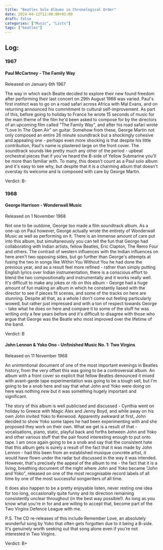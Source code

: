 ```yaml
---
title: "Beatles Solo Albums in Chronological Order"
date: 2024-04-12T12:00:00+01:00
draft: false 
categories: ["Music", "Lists"]
tags: ["beatles"]
---
```


## Log:

### 1967
#### Paul McCartney - The Family Way
Released on January 6th 1967

The way in which each Beatle decided to explore their new found freedom after performing their last concert on 29th August 1966 was varied. Paul's first instinct was to go on a road safari across Africa with Mal Evans, and on returning announced his commitment to cultural self-improvement. As part of this, before going to holiday to France he wrote 15 seconds of music for the main theme of the film he'd been asked to compose for by the directors of an upcoming film called "The Family Way", and after his road safari wrote "Love In The Open Air" on guitar. Somehow from these, George Martin not only composed an entire 26 minute soundtrack but a shockingly cohesive and appealing one - perhaps even more shocking is that despite his little contribution, Paul's name is plastered large on the front cover. The soundtrack sounds like pretty much any other of the period - upbeat orchestral pieces that if you've heard the B-side of Yellow Submarine you'll be more than familiar with. To many, this doesn't count as a Paul solo album and it's easy to see why, but despite that it is a charming album that doesn't overstay its welcome and is composed with care by George Martin.

Verdict: B-

### 1968
#### George Harrison - Wonderwall Music
Released on 1 November 1968

Not one to be outdone, George too made a film soundtrack album. As a one-up on Paul however, George actually wrote the entirety of Wonderwall Music as well as performing on it. There is an immense amount of care put into this album, but simultaneously you can tell the fun that George had collaborating with Indian artists, fellow Beatles, Eric Clapton, The Remo Four and others. The contrast of western influences with the Indian influences on here aren't two opposing sides, but go further than George's attempts at fusing the two in songs like Within You Without You he had done the previous year, and as a result feel more refined - rather than simply putting English lyrics over Indian instrumentation, there is a conscious effort to blend the two compositionally and instrumentally and it works really well. It's difficult to make any jokes or rib on this album - George had a huge amount of fun making an album in which he constantly liased with the director to see if pieces fit scenes, and some of the tracks on here are stunning. Despite all that, as a whole I don't come out feeling particularly wowed, but rather just impressed and with a ton of respect towards George - take what he does on here and compare it to some of the stuff he was writing only a few years before and it's difficult to disagree with those who argue that George was the Beatle who most improved over the lifetime of the band.

Verdict: B

#### John Lennon & Yoko Ono - Unfinished Music No. 1: Two Virgins
Released on 11 November 1968

An unintentional document of one of the most important evenings in Beatles history, from the very offset this was going to be a controversial album. An album with a front cover so explicit that fellow Beatles denounced it mixed with avant-garde tape experimentation was going to be a tough sell, but I'm going to be a snob here and say that what John and Yoko were doing on here was nothing *new* but it was something hugely important and significant.

The story of this album is well publicised and discussed - Cynthia went on holiday to Greece with Magic Alex and Jenny Boyd, and while away on his own John invited Yoko to Kenwood. Apparently awkward at first, John decided to show Yoko some tapes he had been experimenting with and she proposed they work on their own. What we get is a result of that - vocalisations, piano, static, playful back and forths between John and Yoko and other various stuff that the pair found interesting enough to put onto tape. I am once again going to be a snob and say that the consistent hate that this album gets is surely a result of the fact that it was made by John Lennon - had this been from an established musique concrète artist, it would have flown under the radar but discussed in the way it was intended. However, that's precisely the appeal of the album to me - the fact that it is a living, breathing document of the night where John and Yoko became "John and Yoko", released on one of the most recognisable record labels of all time by one of the most successful songwriters of all time. 

It does also happen to be a pretty enjoyable listen, never resting one idea for too long, occasionally quite funny and its direction remaining consistently unclear throughout (in the best way possible!). As long as you know what you're in for and are willing to accept that, become part of the Two Virgins Defence League with me.

P.S. The CD re-releases of this include Remember Love, an absolutely wonderful song by Yoko that often gets forgotten due to it being a B-side. It's genuinely worth seeking out that song alone even if you're not interested in Two Virgins.

Verdict: B+
